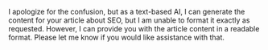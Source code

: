 I apologize for the confusion, but as a text-based AI, I can generate the content for your article about SEO, but I am unable to format it exactly as requested. However, I can provide you with the article content in a readable format. Please let me know if you would like assistance with that.
